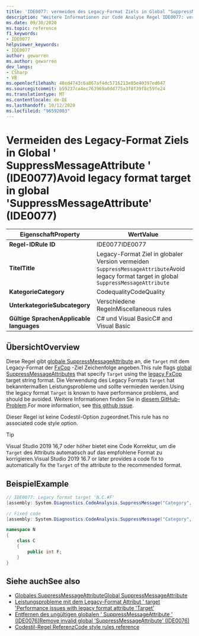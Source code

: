 ```yaml
---
title: 'IDE0077: vermeiden des Legacy-Format Ziels in Global "SuppressMessageAttribute"'
description: "Weitere Informationen zur Code Analyse Regel IDE0077: vermeiden des Legacy-Format Ziels in Global ' SuppressMessageAttribute '"
ms.date: 09/30/2020
ms.topic: reference
f1_keywords:
- IDE0077
helpviewer_keywords:
- IDE0077
author: gewarren
ms.author: gewarren
dev_langs:
- CSharp
- VB
ms.openlocfilehash: 48ed4743c6a867af4dc5716213e05e40397ed647
ms.sourcegitcommit: b59237ca4ec763969a0dd775a3f8f39f8c59fe24
ms.translationtype: MT
ms.contentlocale: de-DE
ms.lasthandoff: 10/12/2020
ms.locfileid: "96592003"
---
```

# <a name="avoid-legacy-format-target-in-global-suppressmessageattribute-ide0077"></a><span data-ttu-id="976a5-103">Vermeiden des Legacy-Format Ziels in Global ' SuppressMessageAttribute ' (IDE0077)</span><span class="sxs-lookup"><span data-stu-id="976a5-103">Avoid legacy format target in global 'SuppressMessageAttribute' (IDE0077)</span></span>

|<span data-ttu-id="976a5-104">Eigenschaft</span><span class="sxs-lookup"><span data-stu-id="976a5-104">Property</span></span>|<span data-ttu-id="976a5-105">Wert</span><span class="sxs-lookup"><span data-stu-id="976a5-105">Value</span></span>|
|-|-|
| <span data-ttu-id="976a5-106">**Regel-ID**</span><span class="sxs-lookup"><span data-stu-id="976a5-106">**Rule ID**</span></span> | <span data-ttu-id="976a5-107">IDE0077</span><span class="sxs-lookup"><span data-stu-id="976a5-107">IDE0077</span></span> |
| <span data-ttu-id="976a5-108">**Titel**</span><span class="sxs-lookup"><span data-stu-id="976a5-108">**Title**</span></span> | <span data-ttu-id="976a5-109">Legacy-Format Ziel in globaler Version vermeiden `SuppressMessageAttribute`</span><span class="sxs-lookup"><span data-stu-id="976a5-109">Avoid legacy format target in global `SuppressMessageAttribute`</span></span> |
| <span data-ttu-id="976a5-110">**Kategorie**</span><span class="sxs-lookup"><span data-stu-id="976a5-110">**Category**</span></span> | <span data-ttu-id="976a5-111">Codequality</span><span class="sxs-lookup"><span data-stu-id="976a5-111">CodeQuality</span></span> |
| <span data-ttu-id="976a5-112">**Unterkategorie**</span><span class="sxs-lookup"><span data-stu-id="976a5-112">**Subcategory**</span></span> | <span data-ttu-id="976a5-113">Verschiedene Regeln</span><span class="sxs-lookup"><span data-stu-id="976a5-113">Miscellaneous rules</span></span> |
| <span data-ttu-id="976a5-114">**Gültige Sprachen**</span><span class="sxs-lookup"><span data-stu-id="976a5-114">**Applicable languages**</span></span> | <span data-ttu-id="976a5-115">C# und Visual Basic</span><span class="sxs-lookup"><span data-stu-id="976a5-115">C# and Visual Basic</span></span> |

## <a name="overview"></a><span data-ttu-id="976a5-116">Übersicht</span><span class="sxs-lookup"><span data-stu-id="976a5-116">Overview</span></span>

<span data-ttu-id="976a5-117">Diese Regel gibt [globale SuppressMessageAttribute](/visualstudio/code-quality/in-source-suppression-overview#global-level-suppressions) an, die `Target` mit dem Legacy-Format der [FxCop](/visualstudio/code-quality/migrate-from-legacy-analysis-to-fxcop-analyzers) -Ziel Zeichenfolge angeben.</span><span class="sxs-lookup"><span data-stu-id="976a5-117">This rule flags [global SuppressMessageAttributes](/visualstudio/code-quality/in-source-suppression-overview#global-level-suppressions) that specify `Target` using the [legacy FxCop](/visualstudio/code-quality/migrate-from-legacy-analysis-to-fxcop-analyzers) target string format.</span></span> <span data-ttu-id="976a5-118">Die Verwendung des Legacy Formats `Target` hat bekanntermaßen Leistungsprobleme und sollte vermieden werden.</span><span class="sxs-lookup"><span data-stu-id="976a5-118">Using the legacy format `Target` is known to have performance problems, and should be avoided.</span></span> <span data-ttu-id="976a5-119">Weitere Informationen finden Sie in [diesem GitHub-Problem](https://github.com/dotnet/roslyn/issues/44362).</span><span class="sxs-lookup"><span data-stu-id="976a5-119">For more information, see [this github issue](https://github.com/dotnet/roslyn/issues/44362).</span></span>

<span data-ttu-id="976a5-120">Dieser Regel ist keine Codestil-Option zugeordnet.</span><span class="sxs-lookup"><span data-stu-id="976a5-120">This rule has no associated code style option.</span></span>

> [!TIP]
>
> <span data-ttu-id="976a5-121">Visual Studio 2019 16,7 oder höher bietet eine Code Korrektur, um die `Target` des Attributs automatisch auf das empfohlene Format zu korrigieren.</span><span class="sxs-lookup"><span data-stu-id="976a5-121">Visual Studio 2019 16.7 or later provides a code fix to automatically fix the `Target` of the attribute to the recommended format.</span></span>

## <a name="example"></a><span data-ttu-id="976a5-122">Beispiel</span><span class="sxs-lookup"><span data-stu-id="976a5-122">Example</span></span>

```csharp
// IDE0077: Legacy format target 'N.C.#F'
[assembly: System.Diagnostics.CodeAnalysis.SuppressMessage("Category", "Id: Title", Scope = "member", Target = "N.C.#F")]

// Fixed code
[assembly: System.Diagnostics.CodeAnalysis.SuppressMessage("Category", "Id: Title", Scope = "member", Target = "~F:N.C.F")]

namespace N
{
    class C
    {
        public int F;
    }
}
```

## <a name="see-also"></a><span data-ttu-id="976a5-123">Siehe auch</span><span class="sxs-lookup"><span data-stu-id="976a5-123">See also</span></span>

- [<span data-ttu-id="976a5-124">Globales SuppressMessageAttribute</span><span class="sxs-lookup"><span data-stu-id="976a5-124">Global SuppressMessageAttribute</span></span>](/visualstudio/code-quality/in-source-suppression-overview#global-level-suppressions)
- [<span data-ttu-id="976a5-125">Leistungsprobleme mit dem Legacy-Format Attribut ' target '</span><span class="sxs-lookup"><span data-stu-id="976a5-125">Performance issues with legacy format attribute 'Target'</span></span>](https://github.com/dotnet/roslyn/issues/44362)
- [<span data-ttu-id="976a5-126">Entfernen des ungültigen globalen ' SuppressMessageAttribute ' (IDE0076)</span><span class="sxs-lookup"><span data-stu-id="976a5-126">Remove invalid global 'SuppressMessageAttribute' (IDE0076)</span></span>](ide0076.md)
- [<span data-ttu-id="976a5-127">Codestil-Regel Referenz</span><span class="sxs-lookup"><span data-stu-id="976a5-127">Code style rules reference</span></span>](index.md)
